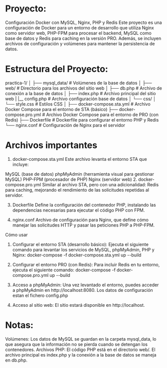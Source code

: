 
# Proyecto: 
Configuración Docker con MySQL, Nginx, PHP y Redis
Este proyecto es una configuración de Docker para un entorno de desarrollo que utiliza Nginx como servidor web, PHP-FPM
para procesar el backend, MySQL como base de datos y Redis para caching en la versión PRO. Además, se incluyen archivos
de configuración y volúmenes para mantener la persistencia de datos.

# Estructura del Proyecto:
practica-1/
│
├── mysql_data/                  # Volúmenes de la base de datos
│
├── web/                         # Directorio para los archivos del sitio web
│   ├── db.php                   # Archivo de conexión a la base de datos
│   ├── index.php                # Archivo principal del sitio web
|   |__ config.php               # Archivo configuración base de datos
│   └── css/
│       └── style.css            # Estilos CSS
│
├── docker-compose.sta.yml       # Archivo Docker Compose para el entorno de STA (básico)
├── docker-compose.pro.yml       # Archivo Docker Compose para el entorno de PRO (con Redis)
├── Dockerfile                   # Dockerfile para configurar el entorno PHP y Redis
└── nginx.conf                   # Configuración de Nginx para el servidor


# Archivos importantes

1. docker-compose.sta.yml
Este archivo levanta el entorno STA que incluye:

MySQL (base de datos)
phpMyAdmin (herramienta visual para gestionar MySQL)
PHP-FPM (procesador de PHP)
Nginx (servidor web)
2. docker-compose.pro.yml
Similar al archivo STA, pero con una adicionalidad: Redis para caching, mejorando el rendimiento de las solicitudes repetidas al servidor.

3. Dockerfile
Define la configuración del contenedor PHP, instalando las dependencias necesarias para ejecutar el código PHP con FPM.

4. nginx.conf
Archivo de configuración para Nginx, que define cómo manejar las solicitudes HTTP y pasar las peticiones PHP a PHP-FPM.

Cómo usar
1. Configurar el entorno STA (desarrollo básico):
Ejecuta el siguiente comando para levantar los servicios de MySQL, phpMyAdmin, PHP y Nginx:
                    docker-compose -f docker-compose.sta.yml up --build

2. Configurar el entorno PRO (con Redis):
Para incluir Redis en tu entorno, ejecuta el siguiente comando:
                    docker-compose -f docker-compose.pro.yml up --build

3. Acceso a phpMyAdmin:
Una vez levantado el entorno, puedes acceder a phpMyAdmin en http://localhost:8080.
Los datos de configuración estan el fichero config.php

5. Acceso al sitio web:
El sitio estará disponible en http://localhost.

# Notas:
Volúmenes: Los datos de MySQL se guardan en la carpeta mysql_data, lo que asegura que la información no se pierda cuando se detengan los contenedores.
Archivos PHP: El código PHP está en el directorio web/. El archivo principal es index.php y la conexión a la base de datos se maneja en db.php.

